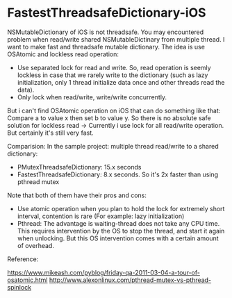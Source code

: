 # FastestThreadsafeDictionary-iOS

NSMutableDictionary of iOS is not threadsafe. You may encountered problem when read/write shared NSMutableDictinary from multiple thread. I want to make fast and threadsafe mutable dictionary. The idea is use OSAtomic and lockless read operation:
  + Use separated lock for read and write. So, read operation is seemly lockless in case that we rarely write to the dictionary (such as lazy initialization, only 1 thread initialize data once and other threads read the data).
  + Only lock when read/write, write/write concurrently.

 But i can't find OSAtomic operation on iOS that can do something like that: Compare a to value x then set b to value y. So there is no absolute safe solution for lockless read -> Currently i use lock for all read/write operation. But certainly it's still very fast.

Comparision:
In the sample project: multiple thread read/write to a shared dictionary:
+ PMutexThreadsafeDictionary: 15.x seconds
+ FastestThreadsafeDictionary: 8.x seconds. So it's 2x faster than using pthread mutex

Note that both of them have their pros and cons:
+ Use atomic operation when you plan to hold the lock for extremely short interval, contention is rare (For example: lazy initialization)
+ Pthread: The advantage is waiting-thread does not take any CPU time. This requires intervention by the OS to stop the thread, and start it again when unlocking. But this OS intervention comes with a certain amount of overhead. 

Reference:

https://www.mikeash.com/pyblog/friday-qa-2011-03-04-a-tour-of-osatomic.html
http://www.alexonlinux.com/pthread-mutex-vs-pthread-spinlock
